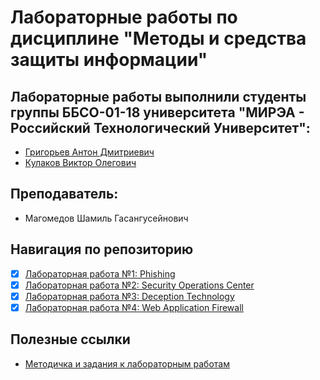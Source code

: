 # Лабораторные работы по дисциплине "Методы и средства защиты информации"

## Лабораторные работы выполнили студенты группы ББСО-01-18 университета "МИРЭА - Российский Технологический Университет":

- [Григорьев Антон Дмитриевич](https://github.com/Zeph1rr)
- [Кулаков Виктор Олегович](https://github.com/SlavyaNochka)

## Преподаватель:

- Магомедов Шамиль Гасангусейнович

## Навигация по репозиторию

- [x] [Лабораторная работа №1: Phishing](phishing.md)
- [x] [Лабораторная работа №2: Security Operations Center](soc.md)
- [x] [Лабораторная работа №3: Deception Technology](deception.md)
- [x] [Лабораторная работа №4: Web Application Firewall](WAF.md)

## Полезные ссылки

- [Методичка и задания к лабораторным работам](https://hackmd.io/@ivanh/S1JBMFBlO)